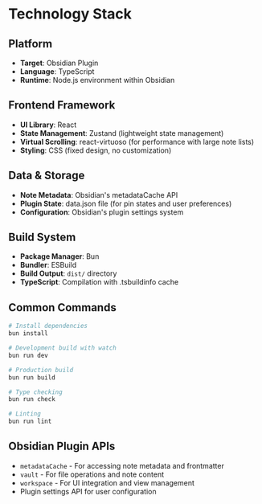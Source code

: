 # Technology Stack

## Platform
- **Target**: Obsidian Plugin
- **Language**: TypeScript
- **Runtime**: Node.js environment within Obsidian

## Frontend Framework
- **UI Library**: React
- **State Management**: Zustand (lightweight state management)
- **Virtual Scrolling**: react-virtuoso (for performance with large note lists)
- **Styling**: CSS (fixed design, no customization)

## Data & Storage
- **Note Metadata**: Obsidian's metadataCache API
- **Plugin State**: data.json file (for pin states and user preferences)
- **Configuration**: Obsidian's plugin settings system

## Build System
- **Package Manager**: Bun
- **Bundler**: ESBuild
- **Build Output**: `dist/` directory
- **TypeScript**: Compilation with .tsbuildinfo cache

## Common Commands
```bash
# Install dependencies
bun install

# Development build with watch
bun run dev

# Production build
bun run build

# Type checking
bun run check

# Linting
bun run lint
```

## Obsidian Plugin APIs
- `metadataCache` - For accessing note metadata and frontmatter
- `vault` - For file operations and note content
- `workspace` - For UI integration and view management
- Plugin settings API for user configuration